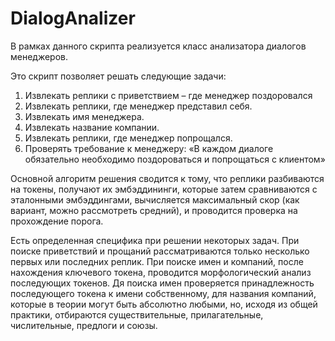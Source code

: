 # DialogAnalizer

В рамках данного скрипта реализуется класс анализатора диалогов менеджеров.

Это скрипт позволяет решать следующие задачи:

1. Извлекать реплики с приветствием – где менеджер поздоровался
2. Извлекать реплики, где менеджер представил себя.
3. Извлекать имя менеджера. 
4. Извлекать название компании. 
5. Извлекать реплики, где менеджер попрощался.
6. Проверять требование к менеджеру: «В каждом диалоге обязательно необходимо поздороваться и попрощаться с клиентом»

Основной алгоритм решения сводится к тому, что реплики разбиваются на токены, получают их эмбэддининги,
которые затем сравниваются с эталонными эмбэддингами, вычисляется максимальный скор (как вариант, можно рассмотреть средний),
и проводится проверка на прохождение порога.

Есть определенная специфика при решении некоторых задач. 
При поиске приветствий и прощаний рассматриваются только несколько первых или последних реплик.
При поиске имен и компаний, после нахождения ключевого токена, проводится морфологический анализ последующих токенов.
Дя поиска имен проверяется принадлежность последующего токена к имени собственному, 
для названия компаний, которые в теории могут быть абсолютно любыми, но, исходя из общей практики,
отбираются существительные, прилагательные, числительные, предлоги и союзы.

